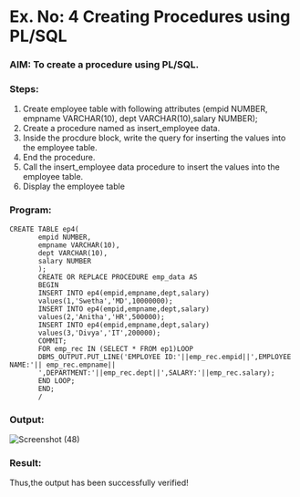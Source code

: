 # Ex. No: 4 Creating Procedures using PL/SQL

### AIM: To create a procedure using PL/SQL.

### Steps:
1. Create employee table with following attributes (empid NUMBER, empname VARCHAR(10), dept VARCHAR(10),salary NUMBER);
2. Create a procedure named as insert_employee data.
3. Inside the procdure block, write the query for inserting the values into the employee table.
4. End the procedure.
5. Call the insert_employee data procedure to insert the values into the employee table.
6. Display the employee table

### Program:
```
CREATE TABLE ep4(
       empid NUMBER,
       empname VARCHAR(10),
       dept VARCHAR(10),
       salary NUMBER
       );
       CREATE OR REPLACE PROCEDURE emp_data AS
       BEGIN
       INSERT INTO ep4(empid,empname,dept,salary)
       values(1,'Swetha','MD',10000000);
       INSERT INTO ep4(empid,empname,dept,salary)
       values(2,'Anitha','HR',500000);
       INSERT INTO ep4(empid,empname,dept,salary)
       values(3,'Divya','IT',200000);
       COMMIT;
       FOR emp_rec IN (SELECT * FROM ep1)LOOP
       DBMS_OUTPUT.PUT_LINE('EMPLOYEE ID:'||emp_rec.empid||',EMPLOYEE NAME:'|| emp_rec.empname||
       ',DEPARTMENT:'||emp_rec.dept||',SALARY:'||emp_rec.salary);
       END LOOP;
       END;
       /
```

### Output:
![Screenshot (48)](https://github.com/dineshgl/Ex-No-4-Creating-Procedures-using-PL-SQL/assets/119557910/5b6977f5-ff29-4b37-b3cf-fff2620046b7)

### Result:
Thus,the output has been successfully verified!
